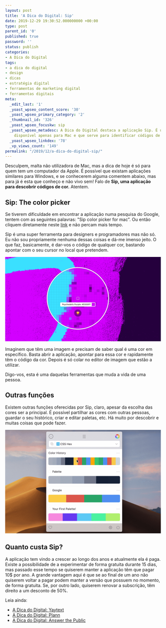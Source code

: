```yaml
---
layout: post
title: 'A Dica do Digital: Sip'
date: 2019-12-29 19:30:52.000000000 +00:00
type: post
parent_id: '0'
published: true
password: ''
status: publish
categories:
- A Dica do Digital
tags:
- a dica do digital
- design
- dicas
- estratégia digital
- ferramentas de marketing digital
- ferramentas digitais
meta:
  _edit_last: '1'
  _yoast_wpseo_content_score: '30'
  _yoast_wpseo_primary_category: '2'
  _thumbnail_id: '326'
  _yoast_wpseo_focuskw: sip
  _yoast_wpseo_metadesc: A Dica do Digital destaca a aplicação Sip. É uma ferramenta
    disponível apenas para Mac e que serve para identificar códigos de cor.
  _yoast_wpseo_linkdex: '78'
  _vp_views_count: '149'
permalink: "/2019/12/a-dica-do-digital-sip/"
---
```

Desculpem, malta não utilizadora de Mac, mas a dica de hoje é só para quem tem um computador da Apple. É possível que existam aplicações similares para Windows, e se conhecerem alguma comentem abaixo, mas para já é esta que conheço e não vivo sem! Falo de **Sip, uma aplicação para descobrir códigos de cor.** Atentem.

## Sip: The color picker

Se tiverem dificuldade em encontrar a aplicação numa pesquisa do Google, tentem com as seguintes palavras: "Sip color picker for mac". Ou então cliquem diretamente neste [link](https://sipapp.io/) e não percam mais tempo.

Sip é uma super ferramenta para designers e programadores mas não só. Eu não sou propriamente nenhuma dessas coisas e dá-me imenso jeito. O que faz, basicamente, é dar-vos o código de qualquer cor, bastando apontar com o seu cursor no local que pretendem.

![Color Picker from Sip app](/assets/images/2019/12/picker-1024x554.png)

Imaginem que têm uma imagem e precisam de saber qual é uma cor em específico. Basta abrir a aplicação, apontar para essa cor e rapidamente têm o código da cor. Depois é só colar no editor de imagem que estão a utilizar.

Digo-vos, esta é uma daquelas ferramentas que muda a vida de uma pessoa.

## Outras funções

Existem outras funções oferecidas por Sip, claro, apesar da escolha das cores ser a principal. É possível partilhar as cores com outras pessoas, guardar o seu histórico, criar e editar paletas, etc. Há muito por descobrir e muitas coisas que pode fazer.

![Paletas Sip](/assets/images/2019/12/palettes-list-1024x681.gif)

## Quanto custa Sip?

A aplicação tem vindo a crescer ao longo dos anos e atualmente ela é paga. Existe a possibilidade de a experimentar de forma gratuita durante 15 dias, mas passado esse tempo se quiserem manter a aplicação têm que pagar 10$ por ano. A grande vantagem aqui é que se ao final de um ano não quiserem voltar a pagar podem manter a versão que possuem no momento, de forma gratuita. Se, por outro lado, quiserem renovar a subscrição, têm direito a um desconto de 50%.

Leia ainda:

- [A Dica do Digital: Yaytext](/2019/12/a-dica-do-digital-yaytext/)
- [A Dica do Digital: Plann](/2019/12/a-dica-do-digital-plann/)
- [A Dica do Digital: Answer the Public](/2019/11/a-dica-do-digital-answer-the-public/)

